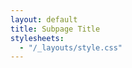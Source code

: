 ```yaml
---
layout: default
title: Subpage Title
stylesheets:
  - "/_layouts/style.css"
---
```


<!-- Your subpage content goes here -->
